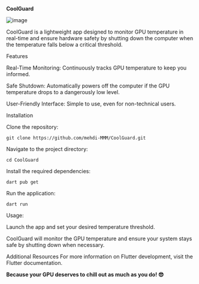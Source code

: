 **CoolGuard**


![image](https://github.com/user-attachments/assets/1e8ba0ab-01c4-44d7-90e4-e12f35282544)


CoolGuard is a lightweight app designed to monitor GPU temperature in real-time and ensure hardware safety by shutting down the computer when the temperature falls below a critical threshold.

Features

Real-Time Monitoring:
Continuously tracks GPU temperature to keep you informed.

Safe Shutdown:
Automatically powers off the computer if the GPU temperature drops to a dangerously low level.

User-Friendly Interface: Simple to use, even for non-technical users.

Installation

Clone the repository:


`git clone https://github.com/mehdi-MMM/CoolGuard.git`


Navigate to the project directory:

`cd CoolGuard`

Install the required dependencies:

`dart pub get`


Run the application:

`dart run`


Usage:

Launch the app and set your desired temperature threshold.

CoolGuard will monitor the GPU temperature and ensure your system stays safe by shutting down when necessary.

Additional Resources
For more information on Flutter development, visit the Flutter documentation.

**Because your GPU deserves to chill out as much as you do! 😎**
